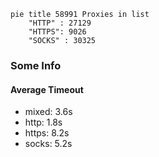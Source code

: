
```mermaid
pie title 58991 Proxies in list
    "HTTP" : 27129
    "HTTPS": 9026
    "SOCKS" : 30325
```

### Some Info
#### Average Timeout

- mixed: 3.6s
- http: 1.8s
- https: 8.2s
- socks: 5.2s